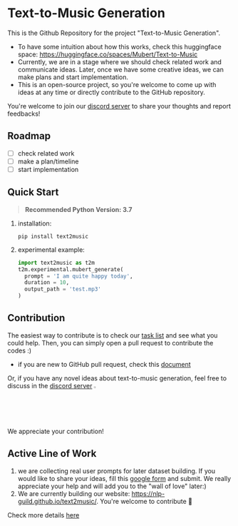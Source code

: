 # Text-to-Music Generation
This is the Github Repository for the project "Text-to-Music Generation".

- To have some intuition about how this works, check this huggingface space: https://huggingface.co/spaces/Mubert/Text-to-Music
- Currently, we are in a stage where we should check related work and communicate ideas. Later, once we have some creative ideas, we can make plans and start implementation.
- This is an open-source project, so you're welcome to come up with ideas at any time or directly contribute to the GitHub repository.

You're welcome to join our [discord server](https://discord.gg/GbpJrQuNdg) to share your thoughts and report feedbacks!


## Roadmap
- [ ] check related work
- [ ] make a plan/timeline
- [ ] start implementation

## Quick Start
> **Recommended Python Version: 3.7**
1. installation: 
      ```
      pip install text2music
      ```
2. experimental example:
      ```python
      import text2music as t2m
      t2m.experimental.mubert_generate(
        prompt = 'I am quite happy today',
        duration = 10,
        output_path = 'test.mp3'
    )
      ```



## Contribution
The easiest way to contribute is to check our [task list](https://github.com/orgs/NLP-Guild/projects/3) and see what you could help. Then, you can simply open a pull request to contribute the codes :)
- if you are new to GitHub pull request, check this [document](https://docs.github.com/en/pull-requests/collaborating-with-pull-requests/proposing-changes-to-your-work-with-pull-requests/about-pull-requests)

Or, if you have any novel ideas about text-to-music generation, feel free to discuss in the [discord server](https://discord.gg/GbpJrQuNdg)
<a href = "https://discord.gg/GbpJrQuNdg">
<img src = "https://assets-global.website-files.com/6257adef93867e50d84d30e2/636e0a6a49cf127bf92de1e2_icon_clyde_blurple_RGB.png" width = 2%></img>
</a>

We appreciate your contribution!

## Active Line of Work
1. we are collecting real user prompts for later dataset building. If you would like to share your ideas, fill this [google form](https://forms.gle/Fmp8aSU3f6ThmeaT9) and submit. We really appreciate your help and will add you to the "wall of love" later:)
2. We are currently building our website: https://nlp-guild.github.io/text2music/. You're welcome to contribute 🙂

Check more details [here](https://github.com/orgs/NLP-Guild/projects/3)




